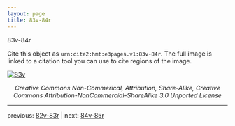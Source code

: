 ```yaml
---
layout: page
title: 83v-84r
---
```


83v-84r

Cite this object as `urn:cite2:hmt:e3pages.v1:83v-84r`. The full image is linked to a citation tool you can use to cite regions of the image.

[![83v](http://www.homermultitext.org/iipsrv?IIIF=/project/homer/pyramidal/deepzoom/hmt/e3bifolio/v1/E3_83v_84r.tif/full/800,/0/default.jpg)](http://www.homermultitext.org/ict2/?urn=urn:cite2:hmt:e3bifolio.v1:E3_83v_84r) 

<p style="text-align: center; font-style: italic;">Creative Commons Non-Commerical, Attribution, Share-Alike, Creative Commons Attribution-NonCommercial-ShareAlike 3.0 Unported License</p>

---

previous: [82v-83r](../82v-83r/) | next: [84v-85r](../84v-85r/)